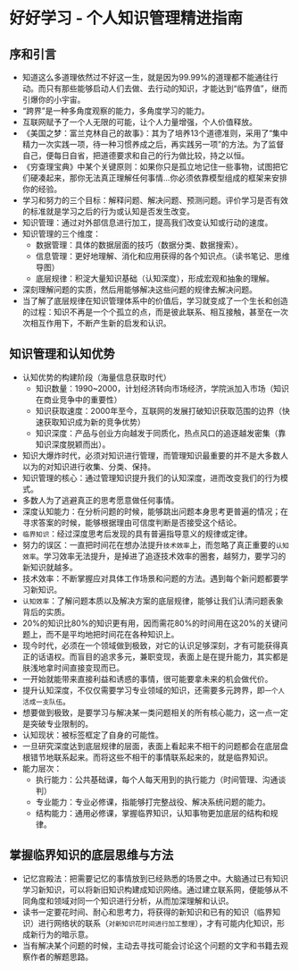 # 好好学习 - 个人知识管理精进指南

## 序和引言

- 知道这么多道理依然过不好这一生，就是因为99.99%的道理都不能通往行动。而只有那些能够启动人们去做、去行动的知识，才能达到“临界值”，继而引爆你的小宇宙。
- “跨界”是一种多角度观察的能力，多角度学习的能力。
- 互联网赋予了一个人无限的可能，让个人力量增强，个人价值释放。
- 《美国之梦：富兰克林自己的故事》：其为了培养13个道德准则，采用了“集中精力一次实践一项，待一种习惯养成之后，再实践另一项”的方法。为了监督自己，便每日自省，把道德要求和自己的行为做比较，持之以恒。
- 《穷查理宝典》中某个关键原则：如果你只是孤立地记住一些事物，试图把它们硬凑起来，那你无法真正理解任何事情...你必须依靠模型组成的框架来安排你的经验。
- 学习和努力的三个目标：解释问题、解决问题、预测问题。评价学习是否有效的标准就是学习之后的行为或认知是否发生改变。
- 知识管理：通过对外部信息进行加工，提高我们改变认知或行动的速度。
- 知识管理的三个维度：
  - 数据管理：具体的数据层面的技巧（数据分类、数据搜索）。
  - 信息管理：更好地理解、消化和应用获得的各个知识点。（读书笔记、思维导图）
  - 底层规律：积淀大量知识基础（认知深度），形成宏观和抽象的理解。
- 深刻理解问题的实质，然后用能够解决这些问题的规律去解决问题。
- 当了解了底层规律在知识管理体系中的价值后，学习就变成了一个生长和创造的过程：知识不再是一个个孤立的点，而是彼此联系、相互接触，甚至在一次次相互作用下，不断产生新的启发和认识。

## 知识管理和认知优势

- 认知优势的构建阶段（海量信息获取时代）
  - 知识数量：1990~2000，计划经济转向市场经济，学院派加入市场（知识在商业竞争中的重要性）
  - 知识获取速度：2000年至今，互联网的发展打破知识获取范围的边界（快速获取知识成为新的竞争优势）
  - 知识深度：产品与创业方向越发于同质化，热点风口的追逐越发密集（靠知识深度脱颖而出）。
- 知识大爆炸时代，必须对知识进行管理，而管理知识最重要的并不是大多数人以为的对知识进行收集、分类、保持。
- 知识管理的核心：通过管理知识提升我们的认知深度，进而改变我们的行为模式。
- 多数人为了逃避真正的思考愿意做任何事情。
- 深度认知能力：在分析问题的时候，能够跳出问题本身思考更普遍的情况；在寻求答案的时候，能够根据理由可信度判断是否接受这个结论。
- `临界知识`：经过深度思考后发现的具有普遍指导意义的规律或定律。
- 努力的误区：一直把时间花在想办法提升`技术效率`上，而忽略了真正重要的`认知效率`。学习效率无法提升，是掉进了追逐技术效率的圈套，越努力，要学习的新知识就越多。
- 技术效率：不断掌握应对具体工作场景和问题的方法。遇到每个新问题都要学习新知识。
- `认知效率`：了解问题本质以及解决方案的底层规律，能够让我们认清问题表象背后的实质。
- 20%的知识比80%的知识更有用，因而需花80%的时间用在这20%的关键问题上，而不是平均地把时间花在各种知识上。
- 现今时代，必须在一个领域做到极致，对它的认识足够深刻，才有可能获得真正的话语权。而盲目的追求多元，兼职变现，表面上是在提升能力，其实都是肤浅地拿时间直接变现而已。
- 一开始就能带来直接利益和诱惑的事情，很可能要拿未来的机会做代价。
- 提升认知深度，不仅仅需要学习专业领域的知识，还需要多元跨界，即`一个人活成一支队伍`。
- 想要做到极致，是要学习与解决某一类问题相关的所有核心能力，这一点一定是突破专业限制的。
- 认知现状：被标签框定了自身的可能性。
- 一旦研究深度达到底层规律的层面，表面上看起来不相干的问题都会在底层盘根错节地联系起来。而将这些不相干的事情联系起来的，就是临界知识。
- 能力层次：
  - 执行能力：公共基础课，每个人每天用到的执行能力（时间管理、沟通谈判）
  - 专业能力：专业必修课，指能够打完整战役、解决系统问题的能力。
  - 结构能力：通用必修课，掌握临界知识，认知事物更加底层的结构和规律。

## 掌握临界知识的底层思维与方法

- 记忆宫殿法：把需要记忆的事情放到已经熟悉的场景之中。大脑通过已有知识学习新知识，可以将新旧知识构建成知识网络。通过建立联系网，便能够从不同角度和领域对同一个知识进行分析，从而加深理解和认识。
- 读书一定要花时间、耐心和思考力，将获得的新知识和已有的知识（临界知识）进行网络状的联系（`对新知识花时间进行加工整理`），才有可能内化知识，形成新行为的暗示意。
- 当有解决某个问题的时候，主动去寻找可能会讨论这个问题的文字和书籍去观察作者的解题思路。
